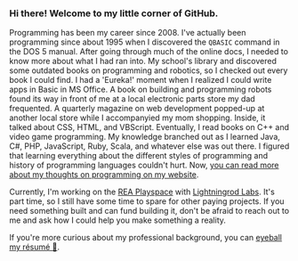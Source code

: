 ### Hi there!  Welcome to my little corner of GitHub.

Programming has been my career since 2008. I've actually been programming since about 1995 when I discovered the `QBASIC` command in the DOS 5 manual. After going through much of the online docs, I needed to know more about what I had ran into. My school's library and discovered some outdated books on programming and robotics, so I checked out every book I could find. I had a 'Eureka!' moment when I realized I could write apps in Basic in MS Office. A book on building and programming robots found its way in front of me at a local electronic parts store my dad frequented. A quarterly magazine on web development popped-up at another local store while I accompanyied my mom shopping. Inside, it talked about CSS, HTML, and VBScript. Eventually, I read books on C++ and video game programming. My knowledge branched out as I learned Java, C#, PHP, JavaScript, Ruby, Scala, and whatever else was out there. I figured that learning everything about the different styles of programming and history of programming languages couldn't hurt. Now, [you can read more about my thoughts on programming on my website](https://adaburrows.com/docs/nkp/introduction/).

Currently, I'm working on the [REA Playspace](https://github.com/lightningrodlabs/rea-playspace) with [Lightningrod Labs](https://lightningrodlabs.org/). It's part time, so I still have some time to spare for other paying projects. If you need something built and can fund building it, don't be afraid to reach out to me and ask how I could help you make something a reality.

If you're more curious about my professional background, you can [eyeball my résumé 👀](https://adaburrows.com/docs/resume/).

<!--
**adaburrows/adaburrows** is a ✨ _special_ ✨ repository because its `README.md` (this file) appears on your GitHub profile.

Here are some ideas to get you started:

- 🔭 I’m currently working on ...
- 🌱 I’m currently learning ...
- 👯 I’m looking to collaborate on ...
- 🤔 I’m looking for help with ...
- 💬 Ask me about ...
- 📫 How to reach me: ...
- 😄 Pronouns: ...
- ⚡ Fun fact: ...
-->
